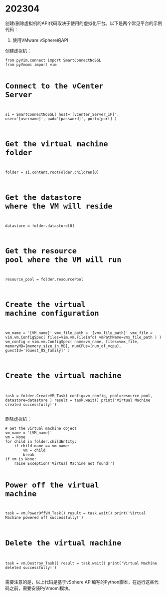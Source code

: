 # 202304
<p>创建/删除虚拟机的API代码取决于使用的虚拟化平台。以下是两个常见平台的示例代码：</p>
<ol>
<li>使用VMware vSphere的API</li>
</ol>
<p>创建虚拟机：</p>
<pre><code class="language-python">from pyVim.connect import SmartConnectNoSSL
from pyVmomi import vim

# Connect to the vCenter Server
si = SmartConnectNoSSL(
    host=&#39;[vCenter_Server_IP]&#39;,
    user=&#39;[username]&#39;,
    pwd=&#39;[password]&#39;,
    port=[port]
)

# Get the virtual machine folder
folder = si.content.rootFolder.children[0]
# Get the datastore where the VM will reside
datastore = folder.datastore[0]
# Get the resource pool where the VM will run
resource_pool = folder.resourcePool

# Create the virtual machine configuration
vm_name = &#39;[VM_name]&#39;
vmx_file_path = &#39;[vmx_file_path]&#39;
vmx_file = vim.vm.ConfigSpec(
    files=vim.vm.FileInfo(
        vmPathName=vmx_file_path
    )
)
vm_config = vim.vm.ConfigSpec(
    name=vm_name,
    files=vmx_file,
    memoryMB=[memory_size_in_MB],
    numCPUs=[num_of_vcpu],
    guestId=&#39;[Guest_OS_family]&#39;
)

# Create the virtual machine
task = folder.CreateVM_Task(
    config=vm_config,
    pool=resource_pool,
    datastore=datastore
)
result = task.wait()
print(&#39;Virtual Machine created successfully!&#39;)
</code></pre>
<p>删除虚拟机：</p>
<pre><code class="language-python"># Get the virtual machine object
vm_name = &#39;[VM_name]&#39;
vm = None
for child in folder.childEntity:
    if child.name == vm_name:
        vm = child
        break
if vm is None:
    raise Exception(&#39;Virtual Machine not found!&#39;)

# Power off the virtual machine
task = vm.PowerOffVM_Task()
result = task.wait()
print(&#39;Virtual Machine powered off successfully!&#39;)

# Delete the virtual machine
task = vm.Destroy_Task()
result = task.wait()
print(&#39;Virtual Machine deleted successfully!&#39;)
</code></pre>
<p>需要注意的是，以上代码是基于vSphere API编写的Python脚本，在运行这些代码之前，需要安装PyVmomi模块。</p>

